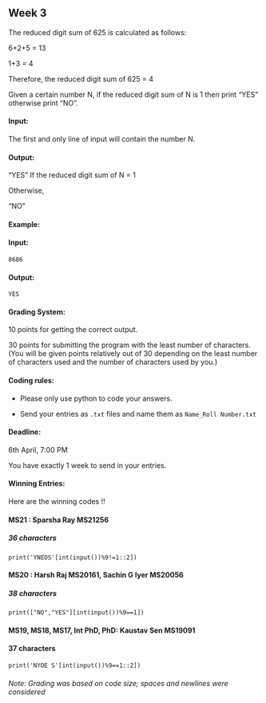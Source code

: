 ## Week 3

The reduced digit sum of 625 is calculated as follows:

6+2+5 = 13

1+3 = 4

Therefore, the reduced digit sum of 625 = 4

Given a certain number N, if the reduced digit sum of N is 1 then print “YES” otherwise print “NO”.

#### Input:

The first and only line of input will contain the number N.


#### Output:

“YES” If the reduced digit sum of N = 1

Otherwise,

“NO”

#### Example:

#### Input: 

```
8686

```          

#### Output:

```
YES
```

#### Grading System:

10 points for getting the correct output.

30 points for submitting the program with the least number of characters. (You will be given points relatively out of 30 depending on the least number of characters used and the number of characters used by you.)

#### Coding rules:

- Please only use python to code your answers.

- Send your entries as `.txt` files and name them as `Name_Roll Number.txt`

 

#### Deadline:

6th April, 7:00 PM

You have exactly 1 week to send in your entries.

 
#### Winning Entries:

Here are the winning codes !!

#### MS21 : Sparsha Ray MS21256

##### 36 characters

```
print('YNEOS'[int(input())%9!=1::2])
```

#### MS20 : Harsh Raj MS20161, Sachin G Iyer MS20056 

##### 38 characters

```
print(["NO","YES"][int(input())%9==1])
```

#### MS19, MS18, MS17, Int PhD, PhD: Kaustav Sen MS19091

#### 37 characters

```
print('NYOE S'[int(input())%9==1::2])
```

###### Note: Grading was based on code size; spaces and newlines were considered
